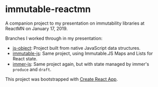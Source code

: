 # immutable-reactmn

A companion project to my presentation on immutability libraries at ReactMN on January 17, 2019.

Branches I worked through in my presentation:

- [js-object](https://github.com/tataton/immutable-reactmn/tree/js-object): Project built from native JavaScript data structures.
- [immutable-js](https://github.com/tataton/immutable-reactmn/tree/immutable-js): Same project, using Immutable.JS Maps and Lists for React state.
- [immer-js](https://github.com/tataton/immutable-reactmn/tree/immer-js): Same project again, but with state managed by immer's `produce` and `draft`.

This project was bootstrapped with [Create React App](https://github.com/facebook/create-react-app).
